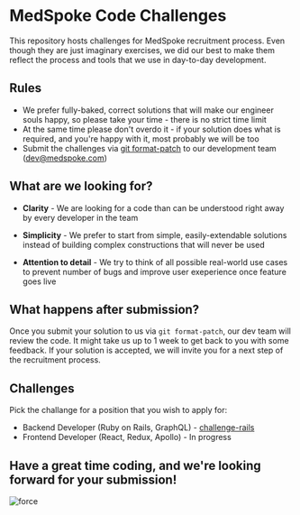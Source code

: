 # MedSpoke Code Challenges

This repository hosts challenges for MedSpoke recruitment process. Even though they are just imaginary exercises, we did our best to make them reflect the process and tools that we use in day-to-day development.

## Rules

* We prefer fully-baked, correct solutions that will make our engineer souls happy, so please take your time - there is no strict time limit
* At the same time please don't overdo it - if your solution does what is required, and you're happy with it, most probably we will be too
* Submit the challenges via [git format-patch](https://git-scm.com/docs/git-format-patch) to our development team (dev@medspoke.com)
 
## What are we looking for?

* **Clarity** - We are looking for a code than can be understood right away by every developer in the team 

* **Simplicity** - We prefer to start from simple, easily-extendable solutions instead of building complex constructions that will never be used

* **Attention to detail** - We try to think of all possible real-world use cases to prevent number of bugs and improve user exeperience once feature goes live

## What happens after submission?

Once you submit your solution to us via `git format-patch`, our dev team will review the code. It might take us up to 1 week to get back to you with some feedback. If your solution is accepted, we will invite you for a next step of the recruitment process.

## Challenges

Pick the challange for a position that you wish to apply for:

* Backend Developer (Ruby on Rails, GraphQL) - [challenge-rails](https://github.com/medspoke/challenges/tree/challenge-rails)
* Frontend Developer (React, Redux, Apollo) - In progress

## Have a great time coding, and we're looking forward for your submission!

![force](http://giphygifs.s3.amazonaws.com/media/TwmEnGgxdUT4Y/giphy.gif)
